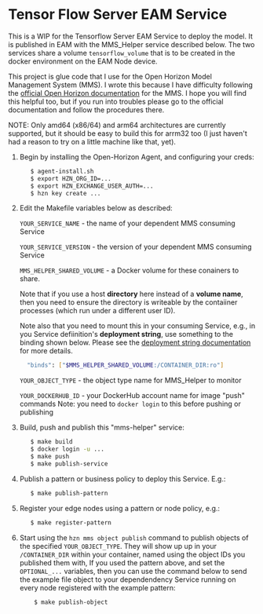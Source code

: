 # Tensor Flow Server EAM Service

This is a WIP for the Tensorflow Server EAM Service to deploy the model.  It is published in EAM with the MMS_Helper service described below.  The two services share a volume `tensorflow_volume` that is to be created in the docker environment on the EAM Node device. 

This project is glue code that I use for the Open Horizon Model Management System (MMS). I wrote this because I have difficulty following the [official Open Horizon documentation](https://github.com/open-horizon/examples/tree/master/edge/services/helloMMS) for the MMS. I hope you will find this helpful too, but if you run into troubles please go to the official documentation and follow the procedures there.

NOTE: Only amd64 (x86/64) and arm64 architectures are currently supported, but it should be easy to build this for arrm32 too (I just haven't had a reason to try on a little machine like that, yet).

1. Begin by installing the Open-Horizon Agent, and configuring your creds:

     ``` bash
        $ agent-install.sh
        $ export HZN_ORG_ID=...
        $ export HZN_EXCHANGE_USER_AUTH=...
        $ hzn key create ...
     ```

2. Edit the Makefile variables below as described:

   `YOUR_SERVICE_NAME` - the name of your dependent MMS consuming Service

   `YOUR_SERVICE_VERSION` - the version of your dependent MMS consuming Service

   `MMS_HELPER_SHARED_VOLUME`  - a Docker volume for these conainers to share.

     Note that if you use a host **directory** here instead of a **volume name**,
     then you need to ensure the directory is writeable by the contaiiner
     processes (which run under a different user ID).
   
     Note also that you need to mount this in your consuming Service, e.g., in
     you Service defiinition's **deployment string**, use something to the binding
     shown below. Please see the [deployment string documentation](https://github.com/open-horizon/anax/blob/master/docs/deployment_string.md) for more details.
     
     ``` bash
       "binds": ["$MMS_HELPER_SHARED_VOLUME:/CONTAINER_DIR:ro"]
     ```

   `YOUR_OBJECT_TYPE` - the object type name for MMS_Helper to monitor

   `YOUR_DOCKERHUB_ID` - your DockerHub account name for image "push" commands
     Note: you need to `docker login` to this before pushing or publishing

3. Build, push and publish this "mms-helper" service:

     ``` bash
        $ make build
        $ docker login -u ...
        $ make push
        $ make publish-service
     ```

4. Publish a pattern or business policy to deploy this Service. E.g.:

     ``` bash
        $ make publish-pattern
     ```

5. Register your edge nodes using a pattern or node policy, e.g.:

     ``` bash
        $ make register-pattern
     ```

6. Start using the `hzn mms object publish` command to publish objects of the specified `YOUR_OBJECT_TYPE`. They will show up up in your `/CONTAINER_DIR` within your container, named using the object IDs you published them with, If you used the pattern above, and set the `OPTIONAL_...` variables, then you can use the command below to send the example file object to your dependendency Service running on every node registered with the example pattern:

     ``` bash
         $ make publish-object
     ```
